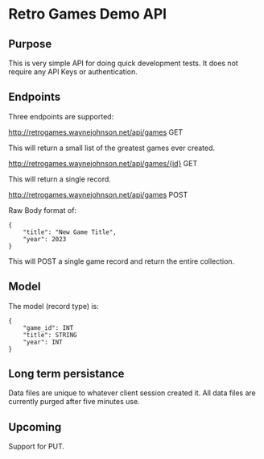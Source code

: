 # Retro Games Demo API

## Purpose

This is very simple API for doing quick development tests. It does not require any API Keys or authentication.

## Endpoints

Three endpoints are supported:

http://retrogames.waynejohnson.net/api/games GET

This will return a small list of the greatest games ever created.

http://retrogames.waynejohnson.net/api/games/{id} GET

This will return a single record.

http://retrogames.waynejohnson.net/api/games POST

Raw Body format of:
```
{
	"title": "New Game Title",
	"year": 2023
}
```

This will POST a single game record and return the entire collection.

## Model

The model (record type) is:

```
{
    "game_id": INT
    "title": STRING
    "year": INT
}
```

## Long term persistance

Data files are unique to whatever client session created it. 
All data files are currently purged after five minutes use.

## Upcoming

Support for PUT.
